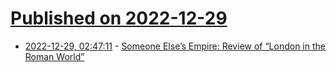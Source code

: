 # [Published on 2022-12-29](index.md)

* [2022-12-29, 02:47:11](https://news.ycombinator.com/item?id=34168867) - [Someone Else’s Empire: Review of “London in the Roman World”](https://www.lrb.co.uk/the-paper/v45/n01/christopher-kelly/someone-else-s-empire)
